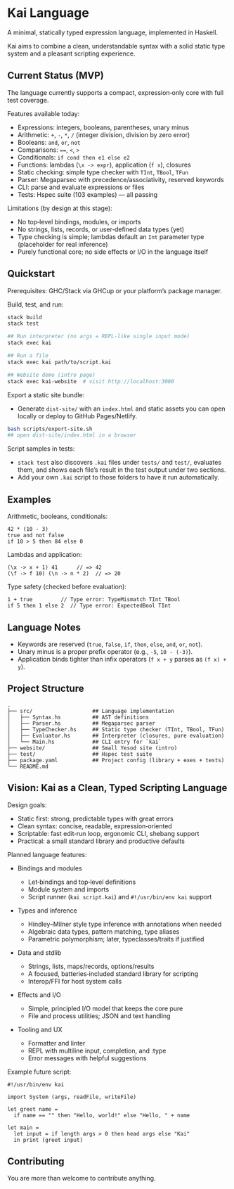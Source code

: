 # Kai Language

A minimal, statically typed expression language, implemented in Haskell.

Kai aims to combine a clean, understandable syntax with a solid static type system and a pleasant scripting experience.

## Current Status (MVP)

The language currently supports a compact, expression‑only core with full test coverage.

Features available today:

- Expressions: integers, booleans, parentheses, unary minus
- Arithmetic: `+`, `-`, `*`, `/` (integer division, division by zero error)
- Booleans: `and`, `or`, `not`
- Comparisons: `==`, `<`, `>`
- Conditionals: `if cond then e1 else e2`
- Functions: lambdas (`\x -> expr`), application (`f x`), closures
- Static checking: simple type checker with `TInt`, `TBool`, `TFun`
- Parser: Megaparsec with precedence/associativity, reserved keywords
- CLI: parse and evaluate expressions or files
- Tests: Hspec suite (103 examples) — all passing

Limitations (by design at this stage):

- No top‑level bindings, modules, or imports
- No strings, lists, records, or user‑defined data types (yet)
- Type checking is simple; lambdas default an `Int` parameter type (placeholder for real inference)
- Purely functional core; no side effects or I/O in the language itself

## Quickstart

Prerequisites: GHC/Stack via GHCup or your platform’s package manager.

Build, test, and run:

```bash
stack build
stack test

## Run interpreter (no args = REPL-like single input mode)
stack exec kai

## Run a file
stack exec kai path/to/script.kai

## Website demo (intro page)
stack exec kai-website  # visit http://localhost:3000
```

Export a static site bundle:

- Generate `dist-site/` with an `index.html` and static assets you can open locally or deploy to GitHub Pages/Netlify.

```bash
bash scripts/export-site.sh
## open dist-site/index.html in a browser
```

Script samples in tests:

- `stack test` also discovers `.kai` files under `tests/` and `test/`, evaluates them, and shows each file’s result in the test output under two sections.
- Add your own `.kai` script to those folders to have it run automatically.

## Examples

Arithmetic, booleans, conditionals:

```kai
42 * (10 - 3)
true and not false
if 10 > 5 then 84 else 0
```

Lambdas and application:

```kai
(\x -> x + 1) 41      // => 42
(\f -> f 10) (\n -> n * 2)  // => 20
```

Type safety (checked before evaluation):

```kai
1 + true         // Type error: TypeMismatch TInt TBool
if 5 then 1 else 2  // Type error: ExpectedBool TInt
```

## Language Notes

- Keywords are reserved (`true`, `false`, `if`, `then`, `else`, `and`, `or`, `not`).
- Unary minus is a proper prefix operator (e.g., `-5`, `10 - (-3)`).
- Application binds tighter than infix operators (`f x + y` parses as `(f x) + y`).

## Project Structure

```
.
├── src/                   ## Language implementation
│   ├── Syntax.hs          ## AST definitions
│   ├── Parser.hs          ## Megaparsec parser
│   ├── TypeChecker.hs     ## Static type checker (TInt, TBool, TFun)
│   ├── Evaluator.hs       ## Interpreter (closures, pure evaluation)
│   └── Main.hs            ## CLI entry for `kai`
├── website/               ## Small Yesod site (intro)
├── test/                  ## Hspec test suite
├── package.yaml           ## Project config (library + exes + tests)
└── README.md
```

## Vision: Kai as a Clean, Typed Scripting Language

Design goals:

- Static first: strong, predictable types with great errors
- Clean syntax: concise, readable, expression‑oriented
- Scriptable: fast edit‑run loop, ergonomic CLI, shebang support
- Practical: a small standard library and productive defaults

Planned language features:

- Bindings and modules
  - Let‑bindings and top‑level definitions
  - Module system and imports
  - Script runner (`kai script.kai`) and `#!/usr/bin/env kai` support

- Types and inference
  - Hindley–Milner style type inference with annotations when needed
  - Algebraic data types, pattern matching, type aliases
  - Parametric polymorphism; later, typeclasses/traits if justified

- Data and stdlib
  - Strings, lists, maps/records, options/results
  - A focused, batteries‑included standard library for scripting
  - Interop/FFI for host system calls

- Effects and I/O
  - Simple, principled I/O model that keeps the core pure
  - File and process utilities; JSON and text handling

- Tooling and UX
  - Formatter and linter
  - REPL with multiline input, completion, and :type
  - Error messages with helpful suggestions

Example future script:

```kai
#!/usr/bin/env kai

import System (args, readFile, writeFile)

let greet name =
  if name == "" then "Hello, world!" else "Hello, " + name

let main =
  let input = if length args > 0 then head args else "Kai"
  in print (greet input)
```

## Contributing

You are more than welcome to contribute anything.
